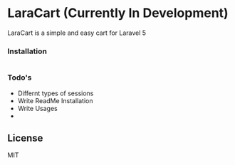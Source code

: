# LaraCart (Currently In Development) 

LaraCart is a simple and easy cart for Laravel 5

### Installation

```sh

```

### Todo's

* Differnt types of sessions
* Write ReadMe Installation 
* Write Usages 
* 

License
----
MIT